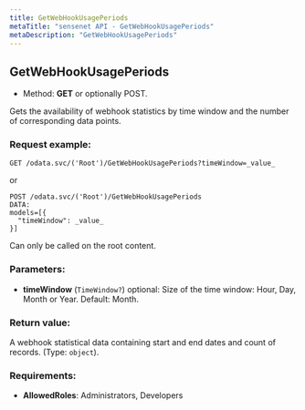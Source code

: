 ```yaml
---
title: GetWebHookUsagePeriods
metaTitle: "sensenet API - GetWebHookUsagePeriods"
metaDescription: "GetWebHookUsagePeriods"
---
```


## GetWebHookUsagePeriods
- Method: **GET** or optionally POST.

Gets the availability of webhook statistics by time window
 and the number of corresponding data points.

### Request example:

```
GET /odata.svc/('Root')/GetWebHookUsagePeriods?timeWindow=_value_
```
or
```
POST /odata.svc/('Root')/GetWebHookUsagePeriods
DATA:
models=[{
  "timeWindow": _value_
}]
```
Can only be called on the root content.
### Parameters:
- **timeWindow** (`TimeWindow?`) optional: Size of the time window: Hour, Day, Month or Year. Default: Month.

### Return value:
A webhook statistical data containing start and end dates and count of records. (Type: `object`).

### Requirements:
- **AllowedRoles**: Administrators, Developers

